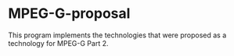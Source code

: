 # MPEG-G-proposal
This program implements the technologies that were proposed as a technology for MPEG-G Part 2.
